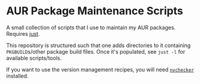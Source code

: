 # AUR Package Maintenance Scripts

A small collection of scripts that I use to maintain my AUR packages.
Requires [just](https://github.com/casey/just).

This repository is structured such that one adds directories to it containing `PKGBUILD`s/other package build files.
Once it's populated, see `just -l` for available scripts/tools.

If you want to use the version management recipes, you will need [`nvchecker`](https://github.com/lilydjwg/nvchecker) installed.
